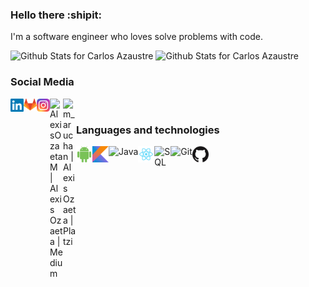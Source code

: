 ### Hello there :shipit:
I'm a software engineer who loves solve problems with code.

![Github Stats for Carlos Azaustre](https://github-readme-stats.vercel.app/api?username=alexisozaetam&show_icons=true&hide_border=true&title_color=4491c9&icon_color=76a363&bg_color=2b2f37&text_color=a6aebc)
![Github Stats for Carlos Azaustre](https://github-readme-stats.anuraghazra1.vercel.app/api/top-langs/?username=alexisozaetam&layout=compact&title_color=4491c9&text_color=a6aebc&bg_color=2b2f37)
<!-- 
## Projects 
-->
### Social Media
<!-- LinkedIn -->
<a href="https://www.linkedin.com/in/alexisozaetam" target="_blank">
  <img align="left" alt="AlexisOzaetaM | Alexis Ozaeta | LinkedIn" width="21px" src="https://raw.githubusercontent.com/alexisozaetam/alexisozaetam/master/assets/linkedin.png" />
</a>
<!-- GitLab -->
<a href="https://gitlab.com/AlexisOzaetaM" target="_blank">
  <img align="left" alt="AlexisOzaetaM | AlexisOzaetaM | GitLab" width="21px" src="https://raw.githubusercontent.com/alexisozaetam/alexisozaetam/master/assets/gitlab.png" />
</a>
<!-- Instagram -->
<a href="https://www.instagram.com/m_aruchan/" target="_blank">
  <img align="left" alt="m_aruchan | Alexis Ozaeta | Instagram" width="21px" src="https://raw.githubusercontent.com/alexisozaetam/alexisozaetam/master/assets/instagram.png" />
</a>
<!-- Medium -->
<a href="https://medium.com/@alexisozaetam" target="_blank">
  <img align="left" alt="AlexisOzaetaM | Alexis Ozaeta | Medium" width="21px" src="https://www.flaticon.com/svg/static/icons/svg/2111/2111543.svg">  
</a>
<!-- Platzi -->
<a href="https://platzi.com/@AlexisOzaetaM/" target="_blank">
  <img align="left" alt="m_aruchan | Alexis Ozaeta | Platzi" width="21px" src="https://static.platzi.com/mf-landings/image/isotipoPlatzi-442ccc1186a9806e18c9889cc301ffe1.png" />
</a>

<br/>

### Languages and technologies
[<img align="left" alt="Android" width="26px" src="https://raw.githubusercontent.com/github/explore/80688e429a7d4ef2fca1e82350fe8e3517d3494d/topics/android/android.png" />]()
[<img align="left" alt="Kotlin" width="26px" src="https://raw.githubusercontent.com/github/explore/80688e429a7d4ef2fca1e82350fe8e3517d3494d/topics/kotlin/kotlin.png" />]()
[<img align="left" alt="Java" height="26px" src="https://static.wixstatic.com/media/2a137c_445bb5c8b28a4741ab6776cbed4c3300.png" />]()
[<img align="left" alt="React" width="26px" src="https://raw.githubusercontent.com/github/explore/80688e429a7d4ef2fca1e82350fe8e3517d3494d/topics/react/react.png" />]()
[<img align="left" alt="SQL" width="26px" src="https://img.icons8.com/color/452/microsoft-sql-server.png" />]()
[<img align="left" alt="Git" height="26px" src="https://git-scm.com/images/logos/downloads/Git-Logo-1788C.png" />]()
[<img align="left" alt="GitHub" width="26px" src="https://raw.githubusercontent.com/github/explore/78df643247d429f6cc873026c0622819ad797942/topics/github/github.png" />]()

<!--
**AlexisOzaetaM/AlexisOzaetaM** is a ✨ _special_ ✨ repository because its `README.md` (this file) appears on your GitHub profile.

Here are some ideas to get you started:

- 🔭 I’m currently working on ...
- 🌱 I’m currently learning ...
- 👯 I’m looking to collaborate on ...
- 🤔 I’m looking for help with ...
- 💬 Ask me about ...
- 📫 How to reach me: ...
- 😄 Pronouns: ...
- ⚡ Fun fact: ...
-->
